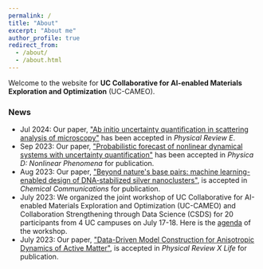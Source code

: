 ```yaml
---
permalink: /
title: "About"
excerpt: "About me"
author_profile: true
redirect_from: 
  - /about/
  - /about.html
---
```


Welcome to the website for **UC Collaborative for AI-enabled Materials Exploration and Optimization** (UC-CAMEO). 

### News
- Jul 2024: Our paper, ["Ab initio uncertainty quantification in scattering analysis of microscopy"](https://journals.aps.org/pre/abstract/10.1103/PhysRevE.110.034601) has been accepted in *Physical Review E*.
- Sep 2023: Our paper, ["Probabilistic forecast of nonlinear dynamical systems with uncertainty quantification"](https://arxiv.org/abs/2305.08942) has been accepted in *Physica D: Nonlinear Phenomena* for publication.
- Aug 2023: Our paper, ["Beyond nature's base pairs: machine learning-enabled design of DNA-stabilized silver nanoclusters"](https://pubs.rsc.org/en/content/articlelanding/2023/cc/d3cc02890a), is accepted in *Chemical Communications* for publication.
- July 2023: We organized the joint workshop of UC Collaborative for AI-enabled Materials Exploration and Optimization (UC-CAMEO) and Collaboration Strengthening through Data Science (CSDS) for 20 participants from 4 UC campuses on July 17-18. Here is the [agenda](https://drive.google.com/file/d/1Skcrl29d2voF_Hs6p00_5kmWDsYCccFv/view) of the workshop. 
- July 2023: Our paper, ["Data-Driven Model Construction for Anisotropic Dynamics of Active Matter"](https://journals.aps.org/prxlife/abstract/10.1103/PRXLife.1.013009), is accepted in *Physical Review X Life* for publication. 
